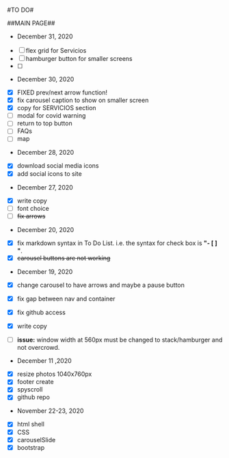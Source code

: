 #TO DO#

##MAIN PAGE##
* December 31, 2020
- [ ] flex grid for Servicios
- [ ] hamburger button for smaller screens
- [ ]


* December 30, 2020
- [x] FIXED prev/next arrow function!
- [x] fix carousel caption to show on smaller screen
- [x] copy for SERVICIOS section
- [ ] modal for covid warning
- [ ] return to top button
- [ ] FAQs
- [ ] map

* December 28, 2020
- [x] download social media icons
- [x] add social icons to site
* December 27, 2020
- [x] write copy
- [ ] font choice
- [ ] <del>fix arrows</del>

* December 20, 2020
- [x] fix markdown syntax in To Do List.  i.e. the syntax for check box is **"- [ ] "**.
- [x] <del>carousel buttons are not working</del>

* December 19, 2020
- [x] change carousel to have arrows and maybe a pause button
- [x] fix gap between nav and container
- [x] fix github access
- [x] write copy
- [ ] **issue:** window width at 560px must be changed to stack/hamburger and not overcrowd.   


* December 11 ,2020
- [x] resize photos 1040x760px
- [x] footer create
- [x] spyscroll
- [x] github repo

* November 22-23, 2020
- [x] html shell
- [x] CSS
- [x] carouselSlide
- [x] bootstrap
